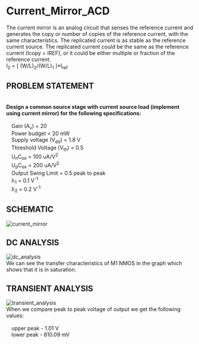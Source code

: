 # Current_Mirror_ACD

The current mirror is an analog circuit that senses the reference current and generates the copy or number of copies of the reference current, with the same characteristics. The replicated current is as stable as the reference current source. The replicated current could be the same as the reference current (Icopy = IREF), or it could be either multiple or fraction of the reference current.<br> I<sub>2</sub> = [ (W/L)<sub>2</sub>/(W/L)<sub>1</sub> ]*I<sub>ref</sub> 

## PROBLEM STATEMENT
<br>
<strong>Design a common source stage with current source load (implement using current mirror) for the following specifications:</strong> <br>
  <br>
  &emsp;Gain (A<sub>v</sub>) = 20 <br>
  &emsp;Power budget < 20 mW <br>
  &emsp;Supply voltage (V<sub>dd</sub>) = 1.8 V <br>
  &emsp;Threshold Voltage (V<sub>th</sub>) = 0.5 <br>
  &emsp;U<sub>n</sub>C<sub>ox</sub> = 100 uA/V<sup>2</sup>  <br>
  &emsp;U<sub>p</sub>C<sub>ox</sub> = 200 uA/V<sup>2</sup>  <br>
  &emsp;Output Swing Limit = 0.5 peak to peak <br>
  &emsp;λ<sub>1</sub> = 0.1 V<sup>-1</sup> <br>
  &emsp;λ<sub>2</sub> = 0.2 V<sup>-1</sup>

## SCHEMATIC
![current_mirror](https://github.com/SahilPrabhu/Current_Mirror_ACD/assets/92974277/5e0b3056-af67-4e3d-a8ef-9807e3a03172)


## DC ANALYSIS
![dc_analysis](https://github.com/SahilPrabhu/Current_Mirror_ACD/assets/92974277/aef43d4a-d62a-44ad-adda-dd4d30815268)
<br>
We can see the transfer characteristics of M1 NMOS in the graph which shows that it is in saturation.

## TRANSIENT ANALYSIS
![transient_analysis](https://github.com/SahilPrabhu/Current_Mirror_ACD/assets/92974277/c07758da-3e44-4e14-9fcc-c65556034a2f)
<br>
When we compare peak to peak voltage of output we get the following values:<br>
<br>
  &emsp;upper peak - 1.01 V <br>
  &emsp;lower peak - 810.09 mV
